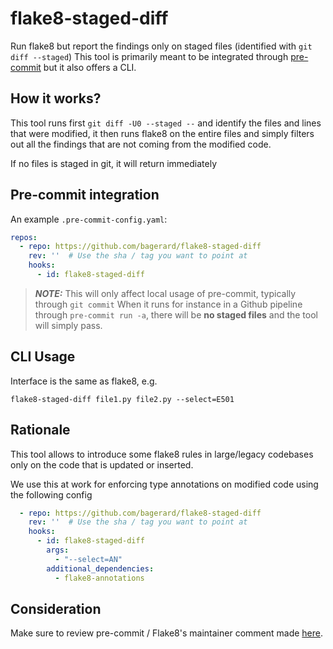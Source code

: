# flake8-staged-diff

Run flake8 but report the findings only on staged files (identified with `git diff --staged`)
This tool is primarily meant to be integrated through [pre-commit](https://pre-commit.com/) but it also offers a CLI.

## How it works?

This tool runs first `git diff -U0 --staged --` and identify the files and lines that were modified,
it then runs flake8 on the entire files and simply filters out all the findings that are not coming
from the modified code.

If no files is staged in git, it will return immediately

## Pre-commit integration

An example `.pre-commit-config.yaml`:

```yaml
repos:
  - repo: https://github.com/bagerard/flake8-staged-diff
    rev: ''  # Use the sha / tag you want to point at
    hooks:
      - id: flake8-staged-diff
```

> **_NOTE:_**  This will only affect local usage of pre-commit, typically through `git commit`
> When it runs for instance in a Github pipeline through `pre-commit run -a`, there will be **no staged files**
> and the tool will simply pass.

## CLI Usage

Interface is the same as flake8, e.g.

    flake8-staged-diff file1.py file2.py --select=E501

## Rationale

This tool allows to introduce some flake8 rules in large/legacy codebases only on the code that is updated or inserted. 

We use this at work for enforcing type annotations on modified code using the following config

```yaml
  - repo: https://github.com/bagerard/flake8-staged-diff
    rev: ''  # Use the sha / tag you want to point at
    hooks:
      - id: flake8-staged-diff
        args:
          - "--select=AN"
        additional_dependencies:
          - flake8-annotations
```

## Consideration

Make sure to review pre-commit / Flake8's maintainer comment made [here](https://github.com/pre-commit/pre-commit/issues/1279#issuecomment-573444321).